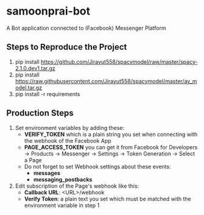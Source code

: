 # samoonprai-bot
A Bot application connected to (Facebook) Messenger Platform 

## Steps to Reproduce the Project
1. pip install https://github.com/Jirayut558/spacymodel/raw/master/spacy-2.1.0.dev1.tar.gz
1. pip install https://raw.githubusercontent.com/Jirayut558/spacymodel/master/ay_model.tar.gz
1. pip install -r requirements


## Production Steps
1. Set environment variables by adding these:
    + **VERIFY_TOKEN** which is a plain string you set when connecting with the webhook of the Facebook App 
    + **PAGE_ACCESS_TOKEN** you can get it from Facebook for Developers -> Products -> Messenger -> Settings -> Token Generation -> Select a Page
    + Do not forget to set Webhook settings about these events:
        + **messages**
        + **messaging_postbacks**
1. Edit subscription of the Page's webhook like this:
    + **Callback URL**: \<URL\>/webhook
    + **Verify Token**: a plain text you set which must be matched with the environment variable in step 1
